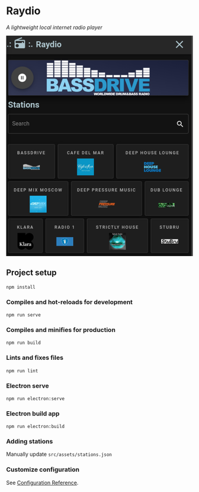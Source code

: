 # Raydio

_A lightweight local internet radio player_ 

![](readme/Screenshot.png)

## Project setup
```
npm install
```

### Compiles and hot-reloads for development
```
npm run serve
```

### Compiles and minifies for production
```
npm run build
```

### Lints and fixes files
```
npm run lint
```

### Electron serve
```angular2html
npm run electron:serve
```

### Electron build app
```
npm run electron:build
```

### Adding stations

Manually update `src/assets/stations.json`

### Customize configuration
See [Configuration Reference](https://cli.vuejs.org/config/).
